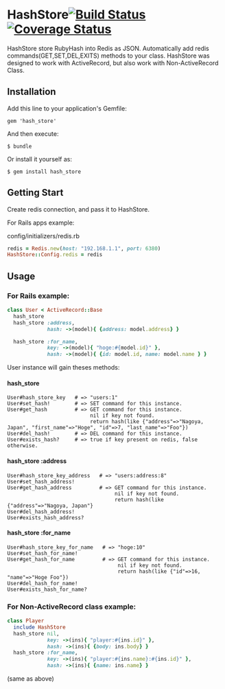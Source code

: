 # HashStore[![Build Status](https://travis-ci.org/curi1119/hash_store.png?branch=master)](https://travis-ci.org/curi1119/hash_store)[![Coverage Status](https://coveralls.io/repos/curi1119/hash_store/badge.png)](https://coveralls.io/r/curi1119/hash_store)

HashStore store RubyHash into Redis as JSON.
Automatically add redis commands(GET,SET,DEL,EXITS) methods to your class.
HashStore was designed to work with ActiveRecord, but also work with Non-ActiveRecord Class.

## Installation

Add this line to your application's Gemfile:

    gem 'hash_store'

And then execute:

    $ bundle

Or install it yourself as:

    $ gem install hash_store

## Getting Start

Create redis connection, and pass it to HashStore.

For Rails apps example:

config/initializers/redis.rb
```ruby
redis = Redis.new(host: "192.168.1.1", port: 6380)
HashStore::Config.redis = redis
```

## Usage

### For Rails example:

```ruby
class User < ActiveRecord::Base
  hash_store
  hash_store :address,
             hash: ->(model){ {address: model.address} }

  hash_store :for_name,
             key: ->(model){ "hoge:#{model.id}" },
             hash: ->(model){ {id: model.id, name: model.name } }
```

User instance will gain theses methods:

#### hash_store

```
User#hash_store_key   # => "users:1"
User#set_hash!        # => SET command for this instance.
User#get_hash         # => GET command for this instance.
                           nil if key not found.
                           return hash(like {"address"=>"Nagoya, Japan", "first_name"=>"Hoge", "id"=>7, "last_name"=>"Foo"})
User#del_hash!        # => DEL command for this instance.
User#exists_hash?     # => true if key present on redis, false otherwise.
```

#### hash_store :address
```
User#hash_store_key_address   # => "users:address:8"
User#set_hash_address!
User#get_hash_address         # => GET command for this instance.
                                   nil if key not found.
                                   return hash(like {"address"=>"Nagoya, Japan"}
User#del_hash_address!
User#exists_hash_address?
```

#### hash_store :for_name
```
User#hash_store_key_for_name   # => "hoge:10"
User#set_hash_for_name!
User#get_hash_for_name         # => GET command for this instance.
                                    nil if key not found.
                                    return hash(like {"id"=>16, "name"=>"Hoge Foo"})
User#del_hash_for_name!
User#exists_hash_for_name?
```


### For Non-ActiveRecord class example:

```ruby
class Player
  include HashStore
  hash_store nil,
             key: ->(ins){ "player:#{ins.id}" },
             hash: ->(ins){ {body: ins.body} }
  hash_store :for_name,
             key: ->(ins){ "player:#{ins.name}:#{ins.id}" },
             hash: ->(ins){ {name: ins.name} }
```
(same as above)
